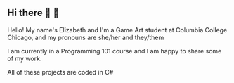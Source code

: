 ## Hi there 👋 👋
Hello! My name's Elizabeth and I'm a Game Art student at Columbia College Chicago, and my pronouns are she/her and they/them

I am currently in a Programming 101 course and I am happy to share some of my work. 

All of these projects are coded in C#

